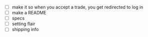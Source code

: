 - [ ] make it so when you accept a trade, you get redirected to log in
- [ ] make a README
- [ ] specs
- [ ] setting flair
- [ ] shipping info
